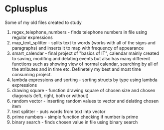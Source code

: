 # Cplusplus
Some of my old files created to study

1. regex_telephone_numbers - finds telephone numbers in file using regular expressions
2. map_text_splitter - splits text to words (works with all of the signs and paragraphs) and inserts it to map with frequency of appearance
3. smart_calendar - final project of "basics of IT", calendar mainly created to saving, modifing and delating events but also has many different functions such as showing view of normal calendar, searching by all of the atributes and in time etc. Definetely my best and most time consuming project.
4. lambda expressions and sorting - sorting structs by type using lambda expressions
5. drawing square - function drawing square of chosen size and chosen diagonals (left, right, both or without)
6. random vector - inserting random values to vector and delating chosen item
7. text splitter - puts words from text into vector
8. prime numbers - simple function checking if number is prime
9. binary search - finds chosen value in file using binary search


